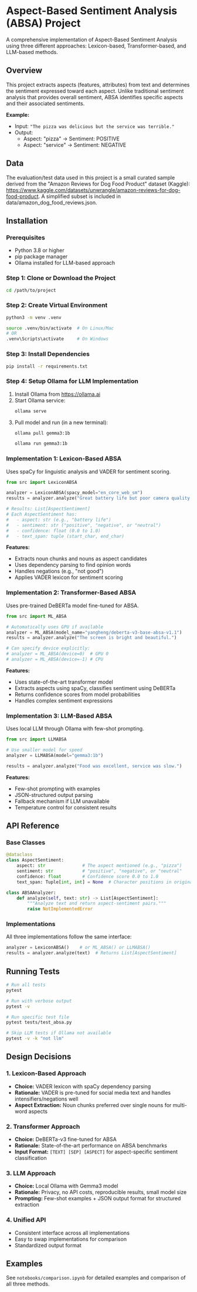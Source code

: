 # Aspect-Based Sentiment Analysis (ABSA) Project

A comprehensive implementation of Aspect-Based Sentiment Analysis using three different approaches: Lexicon-based, Transformer-based, and LLM-based methods.

## Overview

This project extracts aspects (features, attributes) from text and determines the sentiment expressed toward each aspect. Unlike traditional sentiment analysis that provides overall sentiment, ABSA identifies specific aspects and their associated sentiments.

**Example:**
- Input: `"The pizza was delicious but the service was terrible."`
- Output:
  - Aspect: "pizza" → Sentiment: POSITIVE
  - Aspect: "service" → Sentiment: NEGATIVE

## Data

The evaluation/test data used in this project is a small curated sample derived from the "Amazon Reviews for Dog Food Product" dataset (Kaggle): https://www.kaggle.com/datasets/unwrangle/amazon-reviews-for-dog-food-product. A simplified subset is included in data/amazon_dog_food_reviews.json.
## Installation

### Prerequisites

- Python 3.8 or higher
- pip package manager
- Ollama installed for LLM-based approach

### Step 1: Clone or Download the Project

```bash
cd /path/to/project
```

### Step 2: Create Virtual Environment

```bash
python3 -m venv .venv

source .venv/bin/activate  # On Linux/Mac
# OR
.venv\Scripts\activate     # On Windows
```

### Step 3: Install Dependencies

```bash
pip install -r requirements.txt
```


### Step 4: Setup Ollama for LLM Implementation

1. Install Ollama from https://ollama.ai
2. Start Ollama service:
   ```bash
   ollama serve
   ```
3. Pull model and run (in a new terminal):
   ```bash
   ollama pull gemma3:1b

   ollama run gemma3:1b
   ```

### Implementation 1: Lexicon-Based ABSA

Uses spaCy for linguistic analysis and VADER for sentiment scoring.

```python
from src import LexiconABSA

analyzer = LexiconABSA(spacy_model="en_core_web_sm")
results = analyzer.analyze("Great battery life but poor camera quality.")

# Results: List[AspectSentiment]
# Each AspectSentiment has:
#   - aspect: str (e.g., "battery life")
#   - sentiment: str ("positive", "negative", or "neutral")
#   - confidence: float (0.0 to 1.0)
#   - text_span: tuple (start_char, end_char)
```

**Features:**
- Extracts noun chunks and nouns as aspect candidates
- Uses dependency parsing to find opinion words
- Handles negations (e.g., "not good")
- Applies VADER lexicon for sentiment scoring

### Implementation 2: Transformer-Based ABSA

Uses pre-trained DeBERTa model fine-tuned for ABSA.

```python
from src import ML_ABSA

# Automatically uses GPU if available
analyzer = ML_ABSA(model_name="yangheng/deberta-v3-base-absa-v1.1")
results = analyzer.analyze("The screen is bright and beautiful.")

# Can specify device explicitly:
# analyzer = ML_ABSA(device=0)  # GPU 0
# analyzer = ML_ABSA(device=-1) # CPU
```

**Features:**
- Uses state-of-the-art transformer model
- Extracts aspects using spaCy, classifies sentiment using DeBERTa
- Returns confidence scores from model probabilities
- Handles complex sentiment expressions

### Implementation 3: LLM-Based ABSA

Uses local LLM through Ollama with few-shot prompting.

```python
from src import LLMABSA

# Use smaller model for speed
analyzer = LLMABSA(model="gemma3:1b")

results = analyzer.analyze("Food was excellent, service was slow.")

```

**Features:**
- Few-shot prompting with examples
- JSON-structured output parsing
- Fallback mechanism if LLM unavailable
- Temperature control for consistent results

## API Reference

### Base Classes

```python
@dataclass
class AspectSentiment:
    aspect: str              # The aspect mentioned (e.g., "pizza")
    sentiment: str           # "positive", "negative", or "neutral"
    confidence: float        # Confidence score 0.0 to 1.0
    text_span: Tuple[int, int] = None  # Character positions in original text

class ABSAAnalyzer:
    def analyze(self, text: str) -> List[AspectSentiment]:
        """Analyze text and return aspect-sentiment pairs."""
        raise NotImplementedError
```

### Implementations

All three implementations follow the same interface:

```python
analyzer = LexiconABSA()    # or ML_ABSA() or LLMABSA()
results = analyzer.analyze(text)  # Returns List[AspectSentiment]
```

## Running Tests

```bash
# Run all tests
pytest

# Run with verbose output
pytest -v

# Run specific test file
pytest tests/test_absa.py

# Skip LLM tests if Ollama not available
pytest -v -k "not llm"
```

## Design Decisions

### 1. Lexicon-Based Approach
- **Choice:** VADER lexicon with spaCy dependency parsing
- **Rationale:** VADER is pre-tuned for social media text and handles intensifiers/negations well
- **Aspect Extraction:** Noun chunks preferred over single nouns for multi-word aspects

### 2. Transformer Approach
- **Choice:** DeBERTa-v3 fine-tuned for ABSA
- **Rationale:** State-of-the-art performance on ABSA benchmarks
- **Input Format:** `[TEXT] [SEP] [ASPECT]` for aspect-specific sentiment classification

### 3. LLM Approach
- **Choice:** Local Ollama with Gemma3 model
- **Rationale:** Privacy, no API costs, reproducible results, small model size
- **Prompting:** Few-shot examples + JSON output format for structured extraction

### 4. Unified API
- Consistent interface across all implementations
- Easy to swap implementations for comparison
- Standardized output format



## Examples

See `notebooks/comparison.ipynb` for detailed examples and comparison of all three methods.